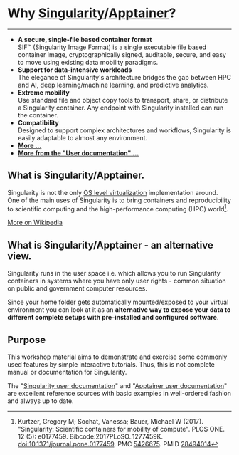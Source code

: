 # **Why [Singularity](https://sylabs.io)/[Apptainer](https://apptainer.org/)?**

---

- **A secure, single-file based container format**  
SIF&trade; (Singularity Image Format) is a single executable file based container image, cryptographically signed, auditable, secure, and easy to move using existing data mobility paradigms.
- **Support for data-intensive workloads**  
The elegance of Singularity's architecture bridges the gap between HPC and AI, deep learning/machine learning, and predictive analytics.
- **Extreme mobility**  
Use standard file and object copy tools to transport, share, or distribute a Singularity container. Any endpoint with Singularity installed can run the container.
- **Compatibility**  
Designed to support complex architectures and workflows, Singularity is easily adaptable to almost any environment.
- **[More ...](https://sylabs.io/singularity)**
- **[More from the "User documentation" ...](https://sylabs.io/guides/latest/user-guide/introduction.html#why-use-singularityce)**

## **What is Singularity/Apptainer.**

Singularity is not the only [OS level virtualization](https://en.wikipedia.org/wiki/OS-level_virtualization) implementation around. One of the main uses of Singularity is to bring containers and reproducibility to scientific computing and the high-performance computing (HPC) world[^1].

[More on Wikipedia](https://en.wikipedia.org/wiki/Singularity_(software))

## **What is Singularity/Apptainer - an alternative view.**

Singularity runs in the user space i.e. which allows you to run Singularity containers in systems where you have only user rights - common situation on public and government computer resources.

Since your home folder gets automatically mounted/exposed to your virtual environment you can look at it as an **alternative way to expose your data to different complete setups with pre-installed and configured software**.

## **Purpose**
This workshop material aims to demonstrate and exercise some commonly used features by simple interactive tutorials. Thus, this is not complete manual or documentation for Singularity.

The "[Singularity user documentation](https://sylabs.io/guides/latest/user-guide/)"  and "[Apptainer user documentation](https://apptainer.org/documentation/)" are excellent reference sources with basic examples in well-ordered fashion and always up to date.

[^1]: Kurtzer, Gregory M; Sochat, Vanessa; Bauer, Michael W (2017). "Singularity: Scientific containers for mobility of compute". PLOS ONE. 12 (5): e0177459. Bibcode:2017PLoSO..1277459K. [doi:10.1371/journal.pone.0177459](https://doi.org/10.1371%2Fjournal.pone.0177459). PMC [5426675](https://www.ncbi.nlm.nih.gov/pmc/articles/PMC5426675). PMID [28494014](https://pubmed.ncbi.nlm.nih.gov/28494014)